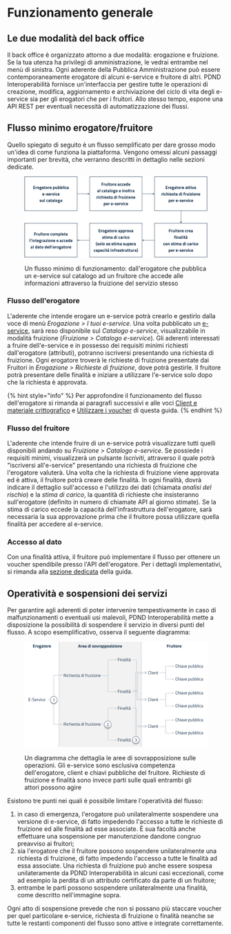 # Funzionamento generale

## Le due modalità del back office

Il back office è organizzato attorno a due modalità: erogazione e fruizione. Se la tua utenza ha privilegi di amministrazione, le vedrai entrambe nel menù di sinistra. Ogni aderente della Pubblica Amministrazione può essere contemporaneamente erogatore di alcuni e-service e fruitore di altri. PDND Interoperabilità fornisce un'interfaccia per gestire tutte le operazioni di creazione, modifica, aggiornamento e archiviazione del ciclo di vita degli e-service sia per gli erogatori che per i fruitori. Allo stesso tempo, espone una API REST per eventuali necessità di automatizzazione dei flussi.

## Flusso minimo erogatore/fruitore

Quello spiegato di seguito è un flusso semplificato per dare grosso modo un'idea di come funziona la piattaforma. Vengono omessi alcuni passaggi importanti per brevità, che verranno descritti in dettaglio nelle sezioni dedicate.

<figure><img src=".gitbook/assets/interop-funzionamento-generale-02.png" alt="Un flusso minimo di funzionamento: dall&#x27;erogatore che pubblica un e-service sul catalogo ad un fruitore che accede alle informazioni attraverso la fruizione del servizio stesso"><figcaption><p>Un flusso minimo di funzionamento: dall'erogatore che pubblica un e-service sul catalogo ad un fruitore che accede alle informazioni attraverso la fruizione del servizio stesso</p></figcaption></figure>

### Flusso dell'erogatore

L'aderente che intende erogare un e-service potrà crearlo e gestirlo dalla voce di menù _Erogazione > I tuoi e-service_. Una volta pubblicato un [e-service](manuale-operativo/e-service.md#creare-un-nuovo-e-service), sarà reso disponibile sul _Catalogo e-service_, visualizzabile in modalità fruizione (_Fruizione > Catalogo e-service_). Gli aderenti interessati a fruire dell'e-service e in possesso dei requisiti minimi richiesti dall'erogatore (attributi), potranno iscriversi presentando una richiesta di fruizione. Ogni erogatore troverà le richieste di fruizione presentate dai Fruitori in _Erogazione > Richieste di fruizione_, dove potrà gestirle. Il fruitore potrà presentare delle finalità e iniziare a utilizzare l'e-service solo dopo che la richiesta è approvata.

{% hint style="info" %}
Per approfondire il funzionamento del flusso dell'erogatore si rimanda ai paragrafi successivi e alle voci [Client e materiale crittografico](manuale-operativo/client-e-materiale-crittografico.md) e [Utilizzare i voucher](manuale-operativo/utilizzare-i-voucher.md) di questa guida.
{% endhint %}

### Flusso del fruitore

L'aderente che intende fruire di un e-service potrà visualizzare tutti quelli disponibili andando su _Fruizione > Catalogo e-service_. Se possiede i requisiti minimi, visualizzerà un pulsante _Iscriviti_, attraverso il quale potrà "iscriversi all'e-service" presentando una richiesta di fruizione che l'erogatore valuterà. Una volta che la richiesta di fruizione viene approvata ed è attiva, il fruitore potrà creare delle finalità. In ogni finalità, dovrà indicare il dettaglio sull'accesso e l'utilizzo dei dati (chiamata _analisi del rischio_) e la _stima di carico_, la quantità di richieste che insisteranno sull'erogatore (definito in numero di chiamate API al giorno stimate). Se la stima di carico eccede la capacità dell'infrastruttura dell'erogatore, sarà necessaria la sua approvazione prima che il fruitore possa utilizzare quella finalità per accedere al e-service.

### Accesso al dato

Con una finalità attiva, il fruitore può implementare il flusso per ottenere un voucher spendibile presso l'API dell'erogatore. Per i dettagli implementativi, si rimanda alla [sezione dedicata](manuale-operativo/utilizzare-i-voucher.md) della guida.

## Operatività e sospensioni dei servizi

Per garantire agli aderenti di poter intervenire tempestivamente in caso di malfunzionamenti o eventuali usi malevoli, PDND Interoperabilità mette a disposizione la possibilità di sospendere il servizio in diversi punti del flusso. A scopo esemplificativo, osserva il seguente diagramma:

<figure><img src=".gitbook/assets/interop_funzionamento_generale_02.png" alt="Un diagramma che dettaglia le aree di sovrapposizione sulle operazioni. Gli e-service sono esclusiva competenza dell&#x27;erogatore, client e chiavi pubbliche del fruitore. Richieste di fruizione e finalità sono invece parti sulle quali entrambi gli attori possono agire"><figcaption><p>Un diagramma che dettaglia le aree di sovrapposizione sulle operazioni. Gli e-service sono esclusiva competenza dell'erogatore, client e chiavi pubbliche del fruitore. Richieste di fruizione e finalità sono invece parti sulle quali entrambi gli attori possono agire</p></figcaption></figure>

Esistono tre punti nei quali è possibile limitare l'operatività del flusso:&#x20;

1. in caso di emergenza, l'erogatore può unilateralmente sospendere una versione di e-service, di fatto impedendo l'accesso a tutte le richieste di fruizione ed alle finalità ad esse associate. È sua facoltà anche effettuare una sospensione per manutenzione dandone congruo preavviso ai fruitori;
2. sia l'erogatore che il fruitore possono sospendere unilateralmente una richiesta di fruizione, di fatto impedendo l'accesso a tutte le finalità ad essa associate. Una richiesta di fruizione può anche essere sospesa unilateramente da PDND Interoperabilità in alcuni casi eccezionali, come ad esempio la perdita di un attributo certificato da parte di un fruitore;
3. entrambe le parti possono sospendere unilateralmente una finalità, come descritto nell'immagine sopra.&#x20;

Ogni atto di sospensione prevede che non si possano più staccare voucher per quel particolare e-service, richiesta di fruizione o finalità neanche se tutte le restanti componenti del flusso sono attive e integrate correttamente.
